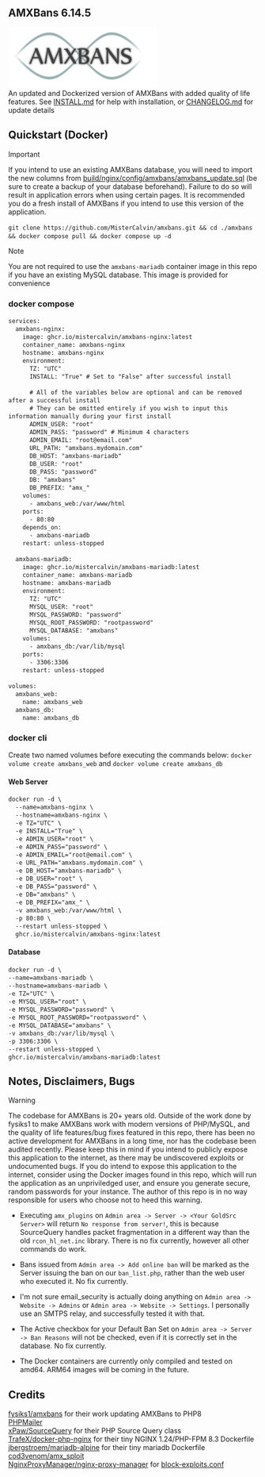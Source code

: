 ## AMXBans 6.14.5
![AMXBans 6.14.5](build/nginx/config/amxbans/web/images/banner/amxbans.png "AMXBans")  
An updated and Dockerized version of AMXBans with added quality of life features. See [INSTALL.md](INSTALL.md) for help with installation, or [CHANGELOG.md](CHANGELOG.md) for update details

## Quickstart (Docker)

> [!IMPORTANT]  
> If you intend to use an existing AMXBans database, you will need to import the new columns from [build/nginx/config/amxbans/amxbans_update.sql](build/nginx/config/amxbans/amxbans_update.sql) (be sure to create a backup of your database beforehand). Failure to do so will result in application errors when using certain pages. It is recommended you do a fresh install of AMXBans if you intend to use this version of the application.

`git clone https://github.com/MisterCalvin/amxbans.git && cd ./amxbans && docker compose pull && docker compose up -d`

> [!NOTE]
> You are not required to use the `amxbans-mariadb` container image in this repo if you have an existing MySQL database. This image is provided for convenience

### docker compose
```
services:
  amxbans-nginx:
    image: ghcr.io/mistercalvin/amxbans-nginx:latest
    container_name: amxbans-nginx
    hostname: amxbans-nginx
    environment:
      TZ: "UTC"
      INSTALL: "True" # Set to "False" after successful install
      
      # All of the variables below are optional and can be removed after a successful install
      # They can be omitted entirely if you wish to input this information manually during your first install
      ADMIN_USER: "root"
      ADMIN_PASS: "password" # Minimum 4 characters
      ADMIN_EMAIL: "root@email.com"
      URL_PATH: "amxbans.mydomain.com"
      DB_HOST: "amxbans-mariadb"
      DB_USER: "root"
      DB_PASS: "password"
      DB: "amxbans"
      DB_PREFIX: "amx_"
    volumes:
      - amxbans_web:/var/www/html
    ports:
      - 80:80
    depends_on:
      - amxbans-mariadb
    restart: unless-stopped

  amxbans-mariadb:
    image: ghcr.io/mistercalvin/amxbans-mariadb:latest
    container_name: amxbans-mariadb
    hostname: amxbans-mariadb
    environment:
      TZ: "UTC"
      MYSQL_USER: "root"
      MYSQL_PASSWORD: "password"
      MYSQL_ROOT_PASSWORD: "rootpassword"
      MYSQL_DATABASE: "amxbans"
    volumes:
      - amxbans_db:/var/lib/mysql
    ports:
      - 3306:3306
    restart: unless-stopped

volumes:
  amxbans_web:
    name: amxbans_web
  amxbans_db:
    name: amxbans_db
```

### docker cli

Create two named volumes before executing the commands below: `docker volume create amxbans_web` and `docker volume create amxbans_db`

#### Web Server
```
docker run -d \
  --name=amxbans-nginx \
  --hostname=amxbans-nginx \
  -e TZ="UTC" \
  -e INSTALL="True" \
  -e ADMIN_USER="root" \
  -e ADMIN_PASS="password" \
  -e ADMIN_EMAIL="root@email.com" \
  -e URL_PATH="amxbans.mydomain.com" \
  -e DB_HOST="amxbans-mariadb" \
  -e DB_USER="root" \
  -e DB_PASS="password" \
  -e DB="amxbans" \
  -e DB_PREFIX="amx_" \
  -v amxbans_web:/var/www/html \
  -p 80:80 \
  --restart unless-stopped \
  ghcr.io/mistercalvin/amxbans-nginx:latest
  ```

#### Database
  ```
  docker run -d \
  --name=amxbans-mariadb \
  --hostname=amxbans-mariadb \
  -e TZ="UTC" \
  -e MYSQL_USER="root" \
  -e MYSQL_PASSWORD="password" \
  -e MYSQL_ROOT_PASSWORD="rootpassword" \
  -e MYSQL_DATABASE="amxbans" \
  -v amxbans_db:/var/lib/mysql \
  -p 3306:3306 \
  --restart unless-stopped \
  ghcr.io/mistercalvin/amxbans-mariadb:latest
```

## Notes, Disclaimers, Bugs

> [!WARNING]
> The codebase for AMXBans is 20+ years old. Outside of the work done by fysiks1 to make AMXBans work with modern versions of PHP/MySQL, and the quality of life features/bug fixes featured in this repo, there has been no active development for AMXBans in a long time, nor has the codebase been audited recently. Please keep this in mind if you intend to publicly expose this application to the internet, as there may be undiscovered exploits or undocumented bugs. If you do intend to expose this application to the internet, consider using the Docker images found in this repo, which will run the application as an unpriviledged user, and ensure you generate secure, random passwords for your instance. The author of this repo is in no way responsible for users who choose not to heed this warning.

- Executing `amx_plugins` on `Admin area -> Server -> <Your GoldSrc Server>` will return `No response from server!`, this is because SourceQuery handles packet fragmentation in a different way than the old `rcon_hl_net.inc` library. There is no fix currently, however all other commands do work.

- Bans issued from `Admin area -> Add online ban` will be marked as the Server issuing the ban on our `ban_list.php`, rather than the web user who executed it. No fix currently.

- I'm not sure email_security is actually doing anything on `Admin area -> Website -> Admins` or `Admin area -> Website -> Settings`. I personally use an SMTPS relay, and successfully tested it with that.

- The Active checkbox for your Default Ban Set on `Admin area -> Server -> Ban Reasons` will not be checked, even if it is correctly set in the database. No fix currently.

- The Docker containers are currently only compiled and tested on amd64. ARM64 images will be coming in the future.

## Credits

[fysiks1/amxbans](https://github.com/fysiks1/amxbans) for their work updating AMXBans to PHP8  
[PHPMailer](https://github.com/PHPMailer/PHPMailer)  
[xPaw/SourceQuery](https://github.com/xPaw/PHP-Source-Query) for their PHP Source Query class  
[TrafeX/docker-php-nginx](https://github.com/TrafeX/docker-php-nginx) for their tiny NGINX 1.24/PHP-FPM 8.3 Dockerfile  
[jbergstroem/mariadb-alpine](https://github.com/jbergstroem/mariadb-alpine) for their tiny mariadb Dockerfile   
[cod3venom/amx_sploit](https://github.com/cod3venom/amx_sploit)  
[NginxProxyManager/nginx-proxy-manager](https://github.com/NginxProxyManager/nginx-proxy-manager) for [block-exploits.conf](build/nginx/config/conf.d/include/block-exploits.conf)
